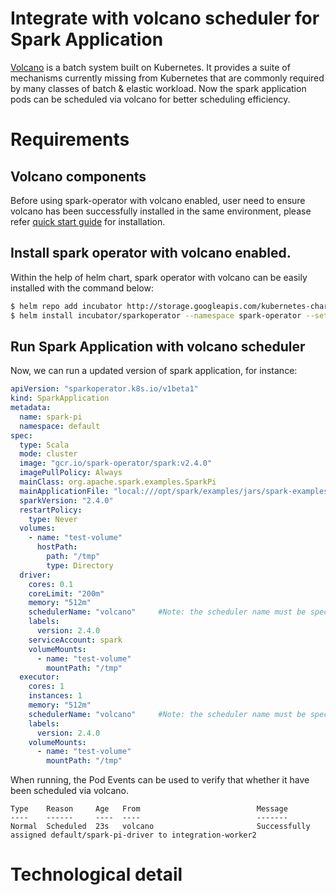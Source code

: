 # Integrate with volcano scheduler for Spark Application

[Volcano](https://github.com/volcano-sh/volcano) is a batch system built on Kubernetes. It provides a suite of mechanisms
currently missing from Kubernetes that are commonly required by many classes
of batch & elastic workload.
Now the spark application pods can be scheduled via volcano for better scheduling efficiency.

# Requirements

## Volcano components
Before using spark-operator with volcano enabled, user need to ensure volcano has been successfully installed in the
same environment, please refer [quick start guide](https://github.com/volcano-sh/volcano#quick-start-guide) for installation.

## Install spark operator with volcano enabled.
Within the help of helm chart, spark operator with volcano can be easily installed with the command below:
```bash
$ helm repo add incubator http://storage.googleapis.com/kubernetes-charts-incubator
$ helm install incubator/sparkoperator --namespace spark-operator --set batchSchedulerName=volcano
```

## Run Spark Application with volcano scheduler
Now, we can run a updated version of spark application, for instance:
```yaml
apiVersion: "sparkoperator.k8s.io/v1beta1"
kind: SparkApplication
metadata:
  name: spark-pi
  namespace: default
spec:
  type: Scala
  mode: cluster
  image: "gcr.io/spark-operator/spark:v2.4.0"
  imagePullPolicy: Always
  mainClass: org.apache.spark.examples.SparkPi
  mainApplicationFile: "local:///opt/spark/examples/jars/spark-examples_2.11-2.4.0.jar"
  sparkVersion: "2.4.0"
  restartPolicy:
    type: Never
  volumes:
    - name: "test-volume"
      hostPath:
        path: "/tmp"
        type: Directory
  driver:
    cores: 0.1
    coreLimit: "200m"
    memory: "512m"
    schedulerName: "volcano"     #Note: the scheduler name must be specified with `volcano`
    labels:
      version: 2.4.0
    serviceAccount: spark
    volumeMounts:
      - name: "test-volume"
        mountPath: "/tmp"
  executor:
    cores: 1
    instances: 1
    memory: "512m"
    schedulerName: "volcano"     #Note: the scheduler name must be specified with `volcano`
    labels:
      version: 2.4.0
    volumeMounts:
      - name: "test-volume"
        mountPath: "/tmp"
```
When running, the Pod Events can be used to verify that whether it have been scheduled via volcano.
```
Type    Reason     Age   From                          Message
----    ------     ----  ----                          -------
Normal  Scheduled  23s   volcano                       Successfully assigned default/spark-pi-driver to integration-worker2
```

# Technological detail


